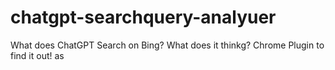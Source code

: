 # chatgpt-searchquery-analyuer
What does ChatGPT Search on Bing? What does it thinkg? Chrome Plugin to find it out!
as